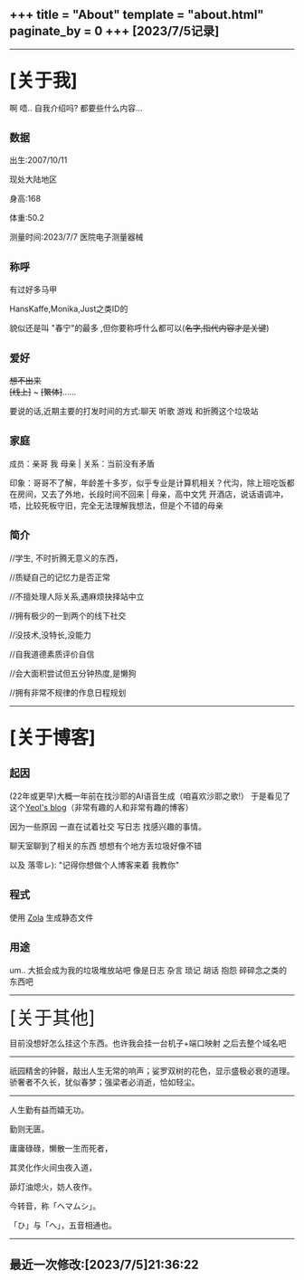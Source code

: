 +++
title = "About"
template = "about.html"
paginate_by = 0
+++
[2023/7/5记录]
--------------
--------------------------------------------------------------------------

<font size=6>[关于我]</font>
--------------------------------------
啊 唔..  自我介绍吗?  都要些什么内容...

<font size=4>数据</font>
-------------------------------
出生:2007/10/11

现处大陆地区

身高:168

体重:50.2

测量时间:2023/7/7  医院电子测量器械

<font size=4>称呼</font>
-------------------------------

有过好多马甲

HansKaffe,Monika,Just之类ID的

貌似还是叫 "春宁"的最多 ,但你要称呼什么都可以(~~名字,指代内容才是关键~~)
 
<font size=4>爱好</font>
-------------------------------

~~想不出来~~   
~~[线上]~~ ~ ~~[繁体]~~......

要说的话,近期主要的打发时间的方式:聊天 听歌 游戏  和折腾这个垃圾站

<font size=4>家庭</font>
--------------------------------



<font size=2>成员</font>：亲哥 我 母亲  |  关系：当前没有矛盾


印象：哥哥不了解，年龄差十多岁，似乎专业是计算机相关？代沟，除上班吃饭都在房间，又去了外地，长段时间不回来  |  母亲，高中文凭 开酒店，说话语调冲，唔，比较死板守旧，完全无法理解我想法，但是个不错的母亲

<font size=4>简介</font>
-----------------------------------

//学生, 不时折腾无意义的东西，

//质疑自己的记忆力是否正常

//不擅处理人际关系,遇麻烦抉择站中立

//拥有极少的一到两个的线下社交

//没技术,没特长,没能力

//自我道德素质评价自信

//会大面积尝试但五分钟热度,是懒狗

//拥有非常不规律的作息日程规划

--------------------------------------------------------------------------------
<font size=6>[关于博客]</font>
---------------------------------------

<font size=4>起因</font>
-------------------------------------------------------------

(22年或更早)大概一年前在找沙耶的AI语音生成（咱喜欢沙耶之歌!）   于是看见了这个[Yeol's blog](https://yeol.netlify.app/tech/sovits-sha-ye-ge-sheng-he-cheng/)（非常有趣的人和非常有趣的博客）


因为一些原因 一直在试着社交  写日志 找感兴趣的事情。

聊天室聊到了相关的东西  想想有个地方丢垃圾好像不错

以及 落零レ):  "记得你想做个人博客来着  我教你"  


<font size=4>程式</font>
-------------------------------------

使用 [Zola](https://github.com/getzola/zola) 生成静态文件

<font size=4>用途</font>
----------------------------------------------------

um..  大抵会成为我的垃圾堆放站吧   像是日志 杂言 琐记 胡话 抱怨 碎碎念之类的东西吧

-------------------------------------------------------------------------



<font size=6>[关于其他]</font>

目前没想好怎么挂这个东西。也许我会挂一台机子+端口映射  之后去整个域名吧

-------------------------------------

祇园精舍的钟磬，敲出人生无常的响声；娑罗双树的花色，显示盛极必衰的道理。骄奢者不久长，犹似春梦；强梁者必消逝，恰如轻尘。

--------------------------------------------------------------------------------------------------------------------------------------------------

人生勤有益而嬉无功。

勤则无匮。

庸庸碌碌，懒散一生而死者，

其灵化作火间虫夜入道，

舔灯油熄火，妨人夜作。

今转音，称「ヘマムシ」。

「ひ」与「へ」，五音相通也。

---------------------------------------------------------------------
最近一次修改:[2023/7/5]21:36:22
---------------------------------